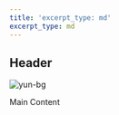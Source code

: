 ```yaml
---
title: 'excerpt_type: md'
excerpt_type: md
---
```


## Header

![yun-bg](https://cdn.yunyoujun.cn/img/bg/stars-timing-0-blur-30px.jpg)

<!-- more -->

Main Content
